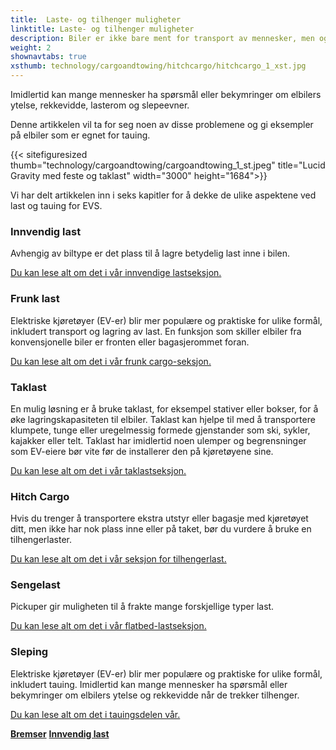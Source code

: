 ```yaml
---
title:  Laste- og tilhenger muligheter
linktitle: Laste- og tilhenger muligheter
description: Biler er ikke bare ment for transport av mennesker, men også for transport av ulike typer last, som dagligvarer, bagasje, kjæledyr eller sportsutstyr.
weight: 2
shownavtabs: true
xsthumb: technology/cargoandtowing/hitchcargo/hitchcargo_1_xst.jpg
---
```

<!-- markdownlint-disable MD033 -->
Imidlertid kan mange mennesker ha spørsmål eller bekymringer om elbilers ytelse, rekkevidde, lasterom og slepeevner.

Denne artikkelen vil ta for seg noen av disse problemene og gi eksempler på elbiler som er egnet for tauing.

{{< sitefiguresized thumb="technology/cargoandtowing/cargoandtowing_1_st.jpeg" title="Lucid Gravity med feste og taklast" width="3000" height="1684">}}

Vi har delt artikkelen inn i seks kapitler for å dekke de ulike aspektene ved last og tauing for EVS.

### Innvendig last

Avhengig av biltype er det plass til å lagre betydelig last inne i bilen.

[Du kan lese alt om det i vår innvendige lastseksjon.](interiorcargo/)

### Frunk last

Elektriske kjøretøyer (EV-er) blir mer populære og praktiske for ulike formål, inkludert transport og lagring av last. En funksjon som skiller elbiler fra konvensjonelle biler er fronten eller bagasjerommet foran.

[Du kan lese alt om det i vår frunk cargo-seksjon.](frunkcargo/)

### Taklast

En mulig løsning er å bruke taklast, for eksempel stativer eller bokser, for å øke lagringskapasiteten til elbiler. Taklast kan hjelpe til med å transportere klumpete, tunge eller uregelmessig formede gjenstander som ski, sykler, kajakker eller telt. Taklast har imidlertid noen ulemper og begrensninger som EV-eiere bør vite før de installerer den på kjøretøyene sine.

[Du kan lese alt om det i vår taklastseksjon.](roofcargo/)

### Hitch Cargo

Hvis du trenger å transportere ekstra utstyr eller bagasje med kjøretøyet ditt, men ikke har nok plass inne eller på taket, bør du vurdere å bruke en tilhengerlaster.

[Du kan lese alt om det i vår seksjon for tilhengerlast.](hitchcargo/)

### Sengelast

Pickuper gir muligheten til å frakte mange forskjellige typer last.

[Du kan lese alt om det i vår flatbed-lastseksjon.](bedcargo/)

### Sleping

Elektriske kjøretøyer (EV-er) blir mer populære og praktiske for ulike formål, inkludert tauing. Imidlertid kan mange mennesker ha spørsmål eller bekymringer om elbilers ytelse og rekkevidde når de trekker tilhenger.

[Du kan lese alt om det i tauingsdelen vår.](sleping/)

<div class="mt-3 mb-3">
    <a href="../brakes/" class="text-decoration-none text-black"><strong><i class="bi-arrow-left"></i> Bremser</strong></a>
    <a href="interiorcargo/" class="text-decoration-none text-black float-end"><strong>Innvendig last <i class="bi-arrow-right"></i></strong></a>
</div>